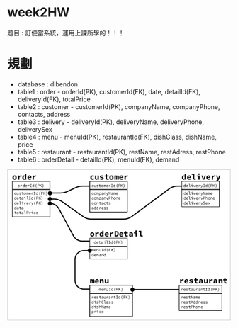 # week2HW
題目 : 訂便當系統，運用上課所學的！！！

# 規劃
- database : dibendon
- table1 : order - orderId(PK), customerId(FK), date, detailId(FK), deliveryId(FK), totalPrice
- table2 : customer - customerId(PK), companyName, companyPhone, contacts, address
- table3 : delivery - deliveryId(PK), deliveryName, deliveryPhone, deliverySex
- table4 : menu - menuId(PK), restaurantId(FK), dishClass, dishName, price
- table5 : restaurant - restaurantId(PK), restName, restAdress, restPhone
- table6 : orderDetail - detailId(PK), menuId(FK), demand

![design](./design.jpg)